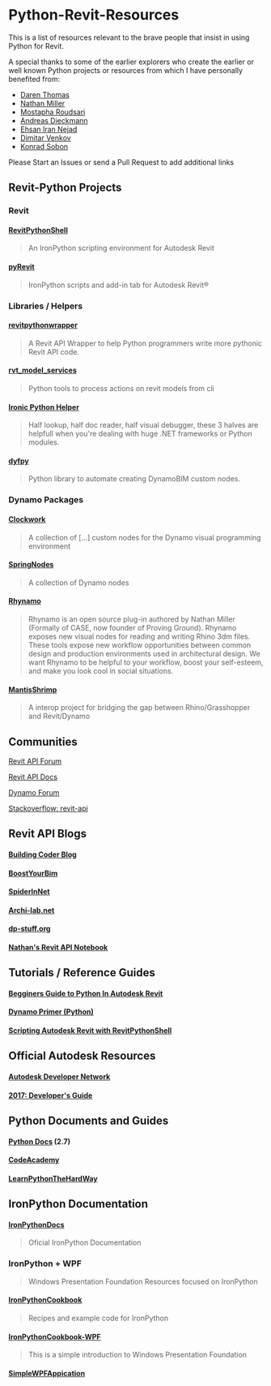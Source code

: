 # Python-Revit-Resources

This is a list of resources relevant to the brave people that insist in using
Python for Revit.

A special thanks to some of the earlier explorers who create the earlier or
well known Python projects or resources from which I have personally benefited from:

* [Daren Thomas](https://github.com/architecture-building-systems)
* [Nathan Miller](https://provingground.io/)
* [Mostapha Roudsari](https://github.com/mostaphaRoudsari)
* [Andreas Dieckmann](https://github.com/andydandy74/)
* [Ehsan Iran Nejad](https://github.com/eirannejad)
* [Dimitar Venkov](https://github.com/dimven/)
* [Konrad Sobon](https://github.com/ksobon/)


Please Start an Issues or send a Pull Request to add additional links

## Revit-Python Projects

### Revit

#### [RevitPythonShell](https://github.com/architecture-building-systems/revitpythonshell)
> An IronPython scripting environment for Autodesk Revit

#### [pyRevit](https://github.com/eirannejad/pyRevit)
> IronPython scripts and add-in tab for Autodesk Revit®

### Libraries / Helpers

#### [revitpythonwrapper](https://github.com/gtalarico/revitpythonwrapper)
> A Revit API Wrapper to help Python programmers write more pythonic Revit API code.

#### [rvt_model_services](https://github.com/hdm-dt-fb/rvt_model_services)
> Python tools to process actions on revit models from cli

#### [Ironic Python Helper](https://github.com/PMoureu/iph)
> Half lookup, half doc reader, half visual debugger, these 3 halves are helpfull when you're dealing with huge .NET frameworks or Python modules.

#### [dyfpy](https://github.com/mostaphaRoudsari/dyfpy)
> Python library to automate creating DynamoBIM custom nodes.

### Dynamo Packages

#### [Clockwork](https://github.com/andydandy74/ClockworkForDynamo)
> A collection of [...] custom nodes for the Dynamo visual programming environment

#### [SpringNodes](https://github.com/dimven/SpringNodes)
> A collection of Dynamo nodes

#### [Rhynamo](https://bitbucket.org/archinate/rhynamo)
> Rhynamo is an open source plug-in authored by Nathan Miller (Formally of CASE, now founder of Proving Ground). Rhynamo exposes new visual nodes for reading and writing Rhino 3dm files. These tools expose new workflow opportunities between common design and production environments used in architectural design. We want Rhynamo to be helpful to your workflow, boost your self-esteem, and make you look cool in social situations.

#### [MantisShrimp](https://github.com/ksobon/MantisShrimp)
> A interop project for bridging the gap between Rhino/Grasshopper and Revit/Dynamo

## Communities

[Revit API Forum](http://forums.autodesk.com/t5/revit-api/bd-p/160)

[Revit API Docs](http://www.revitapidocs.com)

[Dynamo Forum](https://forum.dynamobim.com/)  

[Stackoverflow: revit-api](http://stackoverflow.com/questions/tagged/revit-api/)  

## Revit API Blogs

#### [Building Coder Blog](http://thebuildingcoder.typepad.com/)

#### [BoostYourBim](https://boostyourbim.wordpress.com/)

#### [SpiderInNet](http://spiderinnet.typepad.com/)

#### [Archi-lab.net](http://archi-lab.net/)

#### [dp-stuff.org](http://dp-stuff.org/)

#### [Nathan's Revit API Notebook](http://wiki.theprovingground.org/revit-api)  

## Tutorials / Reference Guides

#### [Begginers Guide to Python In Autodesk Revit](https://www.gitbook.com/book/gtalarico/pythonforrevit/edit#)  

#### [Dynamo Primer \(Python\)](http://dynamoprimer.com/en/09_Custom-Nodes/9-4_Python.html)  

#### [Scripting Autodesk Revit with RevitPythonShell](https://daren-thomas.gitbooks.io/scripting-autodesk-revit-with-revitpythonshell/content/)  

## Official Autodesk Resources

#### [Autodesk Developer Network](http://usa.autodesk.com/adsk/servlet/index?siteID=123112&id=2484975)

#### [2017: Developer's Guide](http://help.autodesk.com/view/RVT/2017/ENU/?guid=GUID-F0A122E0-E556-4D0D-9D0F-7E72A9315A42)  

## Python Documents and Guides

#### [Python Docs](https://docs.python.org/2/) \(2.7\)

#### [CodeAcademy](https://www.codecademy.com/learn/python)

#### [LearnPythonTheHardWay](https://learnpythonthehardway.org/book/)

## IronPython Documentation

#### [IronPythonDocs](http://ironpython.net/documentation/)
> Oficial IronPython Documentation

### IronPython + WPF
> Windows Presentation Foundation Resources focused on IronPython

#### [IronPythonCookbook](http://www.ironpython.info/index.php?title=Main_Page)
> Recipes and example code for IronPython

#### [IronPythonCookbook-WPF](http://www.ironpython.info/index.php?title=WPF_Example)
> This is a simple introduction to Windows Presentation Foundation


#### [SimpleWPFAppication](https://lifebeyondfife.com/79-ironpython-wpf-html/)

